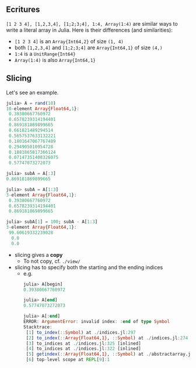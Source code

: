 ## Ecritures
`[1 2 3 4], [1,2,3,4], [1;2;3;4], 1:4, Array(1:4)` are similar ways to write a literal array
in Julia. Here is their differences (and similarities):
- `[1 2 3 4]` is an `Array{Int64,2}` of size `(1, 4)`
- both `[1,2,3,4]` and `[1;2;3;4]` are `Array{Int64,1}` of size `(4,)`
- `1:4` is a `UnitRange{Int64}`
- `Array(1:4)` is also `Array{Int64,1}`


## Slicing
Let's see an example.
```julia
julia> A = rand(10)
10-element Array{Float64,1}:
 0.39380667760972
 0.6578239314194401
 0.869181869899665
 0.661821489294514
 0.5657537633132221
 0.1801647067767489
 0.294905010954728
 0.1881865817366124
 0.07147351408326075
 0.57747073272073

julia> subA = A[:3]
0.869181869899665

julia> subA = A[1:3]
3-element Array{Float64,1}:
 0.39380667760972
 0.6578239314194401
 0.869181869899665

julia> subA[1] = 100; subA - A[1:3] 
3-element Array{Float64,1}:
 99.60619332239028
  0.0
  0.0
```

- slicing gives a **copy**
  - To not copy, cf. `./view/`
- slicing has to specify both the starting and the ending indices
  - e.g.
    ```julia
    julia> A[begin]
    0.39380667760972
    
    julia> A[end]
    0.57747073272073
    
    julia> A[:end]
    ERROR: ArgumentError: invalid index: :end of type Symbol
    Stacktrace:
     [1] to_index(::Symbol) at ./indices.jl:297
     [2] to_index(::Array{Float64,1}, ::Symbol) at ./indices.jl:274
     [3] to_indices at ./indices.jl:325 [inlined]
     [4] to_indices at ./indices.jl:322 [inlined]
     [5] getindex(::Array{Float64,1}, ::Symbol) at ./abstractarray.jl:1060
     [6] top-level scope at REPL[9]:1
    ```



